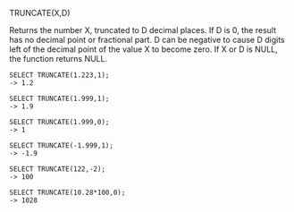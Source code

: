 TRUNCATE(X,D)

Returns the number X, truncated to D decimal places. If D is 0, the result has no decimal point or fractional part. D can be negative to cause D digits left of the decimal point of the value X to become zero. If X or D is NULL, the function returns NULL.

```
SELECT TRUNCATE(1.223,1);
-> 1.2

SELECT TRUNCATE(1.999,1);
-> 1.9

SELECT TRUNCATE(1.999,0);
-> 1

SELECT TRUNCATE(-1.999,1);
-> -1.9

SELECT TRUNCATE(122,-2);
-> 100

SELECT TRUNCATE(10.28*100,0);
-> 1028
```
